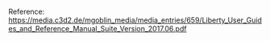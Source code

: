 Reference: https://media.c3d2.de/mgoblin_media/media_entries/659/Liberty_User_Guides_and_Reference_Manual_Suite_Version_2017.06.pdf
